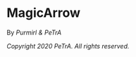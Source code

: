 MagicArrow
==============================
By _Purmirl & PeTrA_ <p> _Copyright 2020 PeTrA. All rights reserved._<p>
